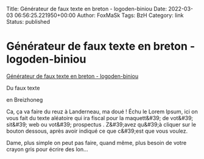 Title: Générateur de faux texte en breton - logoden-biniou
Date: 2022-03-03 06:56:25.221950+00:00
Author: FoxMaSk 
Tags: BzH
Category: link
Status: published


# Générateur de faux texte en breton - logoden-biniou

[Générateur de faux texte en breton - logoden-biniou](https://www.logoden-biniou.com/)



Du faux texte

en Breizhoneg

Ca, ça va faire du reuz à Landerneau, ma doué ! Échu le Lorem Ipsum, ici
on vous fait du texte aléatoire qui ira fiscal pour la maquett\&#39; de
vot\&#39; sit\&#39; web ou vot\&#39; prospectus . Z\&#39;avez qu\&#39;à cliquer sur le
bouton dessous, après avoir indiqué ce que c\&#39;est que vous voulez.

Dame, plus simple on peut pas faire, quand même, plus besoin de votre
crayon gris pour écrire des lon...

